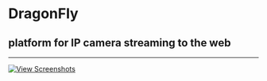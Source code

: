 # DragonFly
## platform for IP camera streaming to the web
___
[![View Screenshots](https://dummyimage.com/200x60/007bff/ffffff.png&text=View+Screenshots)](screenshots/README.md)